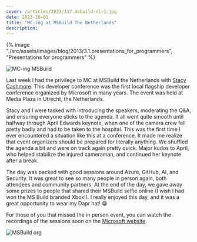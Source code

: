 ```yaml
---
cover: /articles/2023/117.msbuild-nl-1.jpg
date: 2023-10-01
title: "MC-ing at MSBuild The Netherlands"
description:
---
```


{% image "./src/assets/images/blog/2013/3.1.presentations_for_programmers", "Presentations for programmers" %}

![MC-ing MSBuild](/articles/2023/117.msbuild-nl-1.jpg)

Last week I had the privilege to MC at MSBuild the Netherlands with [Stacy Cashmore](https://www.linkedin.com/in/stacycash/). This developer conference was the first local flagship developer conference organized by Microsoft in many years. The event was held at Media Plaza in Utrecht, the Netherlands.

Stacy and I were tasked with introducing the speakers, moderating the Q&A, and ensuring everyone sticks to the agenda. It all went quite smooth until halfway through April Edwards keynote, when one of the camera crew fell pretty badly and had to be taken to the hospital. This was the first time I ever encountered a situation like this at a conference. It made me realize that event organizers should be prepared for literally anything. We shuffled the agenda a bit and were on track again pretty quick. Major kudos to April, who helped stabilize the injured cameraman, and continued her keynote after a break.

The day was packed with good sessions around Azure, GitHub, AI, and Security. It was great to see so many people in person again, both attendees and community partners. At the end of the day, we gave away some prizes to people that shared their MSBuild selfie online (I wish I had won the MS Build branded Xbox!). I really enjoyed this day, and it was a great opportunity to wear my Dapr hat! 😁

For those of you that missed the in person event, you can watch the recordings of the sessions soon on the [Microsoft website](https://pulse.microsoft.com/nl-nl/microsoft-build-nl/).

![MSBuild org](/articles/2023/117.msbuild-nl-2.jpg)